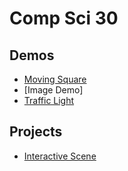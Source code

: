 # Comp Sci 30

## Demos
- [Moving Square](moving-square)
- [Image Demo]
- [Traffic Light](traffic-light)

## Projects
- [Interactive Scene](interactive-scene)